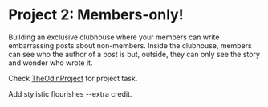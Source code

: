 # Project 2: Members-only!

Building an exclusive clubhouse where your members can write embarrassing posts about non-members. Inside the clubhouse, members can see who the author of a post is but, outside, they can only see the story and wonder who wrote it.

Check [TheOdinProject](https://www.theodinproject.com/courses/ruby-on-rails/lessons/authentication) for project task.

Add stylistic flourishes --extra credit.
